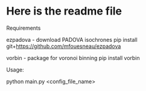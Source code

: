 # Here is the readme file

Requirements

ezpadova - download PADOVA isochrones
pip install git+https://github.com/mfouesneau/ezpadova

vorbin - package for voronoi binning
pip install vorbin

Usage:

python main.py <config_file_name>

